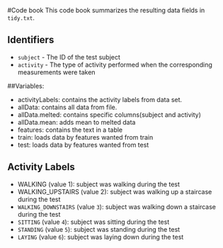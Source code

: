 #Code book
This code book summarizes the resulting data fields in `tidy.txt`.

## Identifiers
* `subject` - The ID of the test subject
* `activity` - The type of activity performed when the corresponding measurements were taken

##Variables: 
* activityLabels: contains the activity labels from data set.
* allData: contains all data from file.
* allData.melted: contains specific columns(subject and activity)
* allData.mean: adds mean to melted data
* features: contains the text in a table
* train: loads data by features wanted from train
* test: loads data by features wanted from test

## Activity Labels
* WALKING (value 1): subject was walking during the test
* WALKING_UPSTAIRS (value 2): subject was walking up a staircase during the test
* `WALKING_DOWNSTAIRS` (value `3`): subject was walking down a staircase during the test
* `SITTING` (value `4`): subject was sitting during the test
* `STANDING` (value `5`): subject was standing during the test
* `LAYING` (value `6`): subject was laying down during the test
